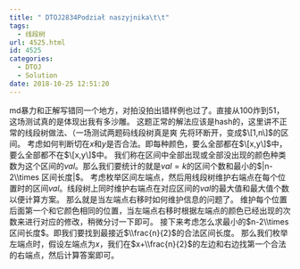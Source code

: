 ```yaml
---
title: " DTOJ2834Podział naszyjnika\t\t"
tags:
  - 线段树
url: 4525.html
id: 4525
categories:
  - DTOJ
  - Solution
date: 2018-10-25 12:51:20
---
```


md暴力和正解写错同一个地方，对拍没拍出错样例也过了。直接从100炸到51，这场测试真的是体现出我有多沙雕。 这题正常的解法应该是hash的，这里讲不正常的线段树做法、（一场测试两题码线段树真是爽 先将环断开，变成$\[1,n\]$的区间。 考虑如何判断切在$x$和$y$是否合法。即每种颜色，要么全部都在$\[x,y\]$中，要么全部都不在$\[x,y\]$中。 我们称在区间中全部出现或全部没出现的颜色种类数为这个区间的$val$。那么我们要统计的就是$val=k$的区间个数和最小的$|n-2\\times 区间长度|$。 考虑枚举区间左端点，然后用线段树维护右端点在每个位置时的区间$val$。线段树上同时维护右端点在对应区间的$val$的最大值和最大值个数以便计算方案。 那么就是当左端点右移时如何维护信息的问题了。 维护每个位置后面第一个和它颜色相同的位置，当左端点右移时根据左端点的颜色已经出现的次数来进行对应的修改，稍微分讨一下即可。 接下来考虑怎么求最小的$n-2\\times 区间长度$。即我们要找到最接近$\\frac{n}{2}$的合法区间长度。 那么我们枚举左端点时，假设左端点为$x$，我们在$x+\\frac{n}{2}$的左边和右边找第一个合法的右端点，然后计算答案即可。